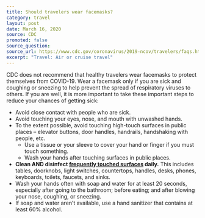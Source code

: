 ```yaml
---
title: Should travelers wear facemasks?
category: travel
layout: post
date: March 16, 2020
source: CDC
promoted: false
source_question: 
source_url: https://www.cdc.gov/coronavirus/2019-ncov/travelers/faqs.html#air-cruise-travel
excerpt: "Travel: Air or cruise travel"
---
```


CDC does not recommend that healthy travelers wear facemasks to protect themselves from COVID-19. Wear a facemask only if you are sick and coughing or sneezing to help prevent the spread of respiratory viruses to others. If you are well, it is more important to take these important steps to reduce your chances of getting sick:

- Avoid close contact with people who are sick.
- Avoid touching your eyes, nose, and mouth with unwashed hands.
- To the extent possible, avoid touching high-touch surfaces in public places – elevator buttons, door handles, handrails, handshaking with people, etc.
  - Use a tissue or your sleeve to cover your hand or finger if you must touch something.
  - Wash your hands after touching surfaces in public places.
- **Clean AND disinfect <a href="https://www.cdc.gov/coronavirus/2019-ncov/community/home/cleaning-disinfection.html"> frequently touched surfaces</a> daily.** This includes tables, doorknobs, light switches, countertops, handles, desks, phones, keyboards, toilets, faucets, and sinks.
- Wash your hands often with soap and water for at least 20 seconds, especially after going to the bathroom; before eating; and after blowing your nose, coughing, or sneezing.
- If soap and water aren’t available, use a hand sanitizer that contains at least 60% alcohol.
